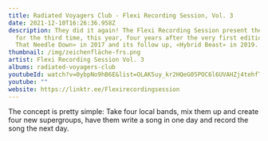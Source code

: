 ```yaml
---
title: Radiated Voyagers Club - Flexi Recording Session, Vol. 3
date: 2021-12-10T16:26:36.958Z
description: They did it again! The Flexi Recording Session present themselves
  for the third time, this year, four years after the very first edition, «Drop
  That Needle Down» in 2017 and its follow up, «Hybrid Beast» in 2019.
thumbnail: /img/zeichenfläche-frs.png
artist: Flexi Recording Session Vol. 3
albums: radiated-voyagers-club
youtubeId: watch?v=0ybpNo9hB6E&list=OLAK5uy_kr2HQeG05POC6l6UVAHZj4tehfTnFyoLI
youtube: ""
website: https://linktr.ee/Flexirecordingsession
---
```

The concept is pretty simple: Take four local bands, mix them up and create four new supergroups, have them write a song in one day and record the song the next day.